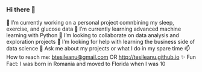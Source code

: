 ### Hi there 👋

🔭 I’m currently working on a personal project comnbining my sleep, exercise, and glucose data
🌱 I’m currently learning advanced machine learning with Python
👯 I’m looking to collaborate on data analysis and exploration projects
🤔 I’m looking for help with learning the business side of data science
💬 Ask me about my projects or what I do in my spare time
📫 How to reach me: btesileanu@gmail.com OR http://tesileanu.github.io
✨ Fun Fact: I was born in Romania and moved to Florida when I was 10

<!--
**tesileanu/tesileanu** is a ✨ _special_ ✨ repository because its `README.md` (this file) appears on your GitHub profile.

Here are some ideas to get you started:

- 🔭 I’m currently working on ...
- 🌱 I’m currently learning ...
- 👯 I’m looking to collaborate on ...
- 🤔 I’m looking for help with ...
- 💬 Ask me about ...
- 📫 How to reach me: ...
- 😄 Pronouns: ...
- ⚡ Fun fact: ...
-->

